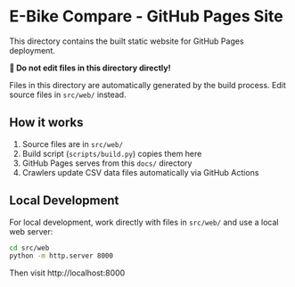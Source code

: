 # E-Bike Compare - GitHub Pages Site

This directory contains the built static website for GitHub Pages deployment.

**🚨 Do not edit files in this directory directly!**

Files in this directory are automatically generated by the build process.
Edit source files in `src/web/` instead.

## How it works

1. Source files are in `src/web/`
2. Build script (`scripts/build.py`) copies them here
3. GitHub Pages serves from this `docs/` directory
4. Crawlers update CSV data files automatically via GitHub Actions

## Local Development

For local development, work directly with files in `src/web/` and use a local web server:

```bash
cd src/web
python -m http.server 8000
```

Then visit http://localhost:8000
